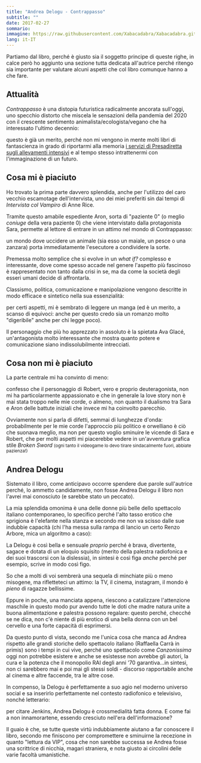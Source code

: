 ```yaml
---
title: "Andrea Delogu - Contrappasso"
subtitle: ""
date: 2017-02-27
sommario: 
immagine: https://raw.githubusercontent.com/Xabacadabra/Xabacadabra.github.io/master/images/acid-muffin.jpg
lang: it-IT
---
```


Partiamo dal libro, perché è giusto sia il soggetto principe di queste righe, in calce però ho aggiunto una sezione tutta dedicata all'autrice perché ritengo sia importante per valutare alcuni aspetti che col libro comunque hanno a che fare.

## Attualità 

_Contrappasso_ è una distopia futuristica radicalmente ancorata sull'oggi, uno specchio distorto che miscela le sensazioni della pandemia del 2020 con il crescente sentimento animalista/ecologista/vegano che ha interessato l'ultimo decennio: 

questo è già un merito, perché non mi vengono in mente molti libri di fantascienza in grado di riportarmi alla memoria [i servizi di Presadiretta sugli allevamenti intensivi](https://www.raiplay.it/video/2021/03/Allevamenti-intensivi-per-le-future-pandemie---PresaDiretta-29032021-93078a4f-eb6b-4c8f-af09-cc450825d68a.html) e al tempo stesso intrattenermi con l'immaginazione di un futuro.

## Cosa mi è piaciuto

Ho trovato la prima parte davvero splendida, anche per l'utilizzo del caro vecchio escamotage dell'intervista, uno dei miei preferiti sin dai tempi di _Intervista col Vampiro_ di Anne Rice. 

Tramite questo amabile espediente Aron, sorta di "paziente 0" (o meglio _coniuge_ della vera paziente 0) che viene intervistato dalla protagonista Sara, permette al lettore di entrare in un attimo nel mondo di Contrappasso:

un mondo dove uccidere un animale (sia esso un maiale, un pesce o una zanzara) porta immediatamente l'esecutore a condividere la sorte. 

Premessa molto semplice che si evolve in un _what if?_ complesso e interessante, dove come spesso accade nel genere l'aspetto più fascinoso è rappresentato non tanto dalla crisi in se, ma da come la società degli esseri umani decide di affrontarla. 

Classismo, politica, comunicazione e manipolazione vengono descritte in modo efficace e sintetico nella sua essenzialità: 

per certi aspetti, mi è sembrato di leggere un manga (ed è un merito, a scanso di equivoci: anche per questo credo sia un romanzo molto "digeribile" anche per chi legge poco).

Il personaggio che più ho apprezzato in assoluto è la spietata Ava Glacé, un'antagonista molto interessante che mostra quanto potere e comunicazione siano indissolubilmente intrecciati.

## Cosa non mi è piaciuto

La parte centrale mi ha convinto di meno: 

confesso che il personaggio di Robert, vero e proprio deuteragonista, non mi ha particolarmente appassionato e che in generale la love story non è mai stata troppo nelle mie corde, o almeno, non quanto il dualismo tra Sara e Aron delle battute iniziali che invece mi ha coinvolto parecchio.

Ovviamente non si parla di difetti, semmai di lunghezze d'onda: probabilmente per le mie corde l'approccio più politico e orwelliano è ciò che suonava meglio, ma non per questo voglio sminuire le vicende di Sara e Robert, che per molti aspetti mi piacerebbe vedere in un'avventura grafica stile _Broken Sword_ <small>(ogni tanto il videogame lo devo tirare sindacalmente fuori, abbiate pazienza!)</small>

## Andrea Delogu

Sistemato il libro, come anticipavo occorre spendere due parole sull'autrice perché, lo ammetto candidamente, non fosse Andrea Delogu il libro non l'avrei mai conosciuto (e sarebbe stato un peccato).

La mia splendida omonima è una delle donne più belle dello spettacolo italiano contemporaneo, lo specifico perché l'alto tasso erotico che sprigiona è l'elefante nella stanza e secondo me non va scisso dalle sue indubbie capacità (chi l'ha messa sulla rampa di lancio un certo Renzo Arbore, mica un algoritmo a caso):

La Delogu è così bella e sensuale _proprio_ perché è brava, divertente, sagace e dotata di un eloquio squisito (merito della palestra radiofonica e dei suoi trascorsi con la dislessia), in sintesi è così figa _anche_ perché per esempio, scrive in modo così figo.

So che a molti di voi sembrerà una sequela di minchiate più o meno misogene, ma rifletteteci un attimo: la TV, il cinema, instagram, il mondo è _pieno_ di ragazze bellissime. 

Eppure in poche, una manciata appena, riescono a catalizzare l'attenzione maschile in questo modo pur avendo tutte le doti che madre natura unite a buona alimentazione e palestra possono regalare: questo perché, checché se ne dica, non c'è niente di più erotico di una bella donna con un bel cervello e una forte capacità di esprimersi.

Da questo punto di vista, secondo me l'unica cosa che manca ad Andrea rispetto alle grandi storiche dello spettacolo italiano (Raffaella Carrà in primis) sono i tempi in cui vive, perché uno spettacolo come _Canzonissima_ oggi non potrebbe esistere e anche se esistesse non avrebbe gli autori, la cura e la potenza che il monopolio RAI degli anni '70 garantiva...in sintesi, non ci sarebbero mai e poi mai gli stessi soldi - discorso rapportabile anche al cinema e altre faccende, tra le altre cose. 

In compenso, la Delogu è perfettamente a suo agio nel moderno universo social e sa inserirlo perfettamente nel contesto radiofonico e televisivo, nonché letterario: 

per citare Jenkins, Andrea Delogu è crossmedialità fatta donna. E come fai a non innamorartene, essendo cresciuto nell'era dell'informazione?

Il guaio è che, se tutte queste virtù indubbiamente aiutano a far conoscere il libro, secondo me finiscono per compromettere e sminuirne la recezione in quanto "lettura da VIP", cosa che non sarebbe successa se Andrea fosse una scrittrice di nicchia, magari straniera, e nota giusto ai circolini delle varie facoltà umanistiche.